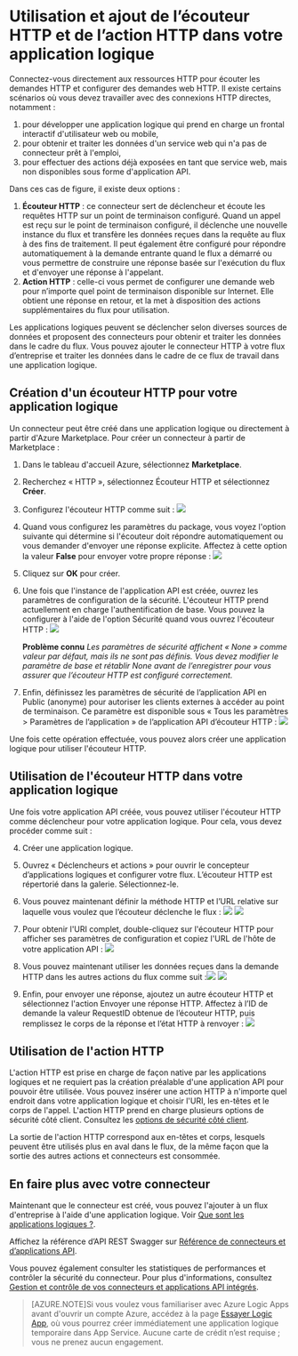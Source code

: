 <properties
   pageTitle="Utilisation de l’écouteur HTTP et de l’action HTTP dans des applications logiques | Microsoft Azure App Service"
   description="Comment créer et configurer l’écouteur HTTP et l’action HTTP ou une application API et l'utiliser dans une application logique d’Azure App Service"
   services="app-service\logic"
   documentationCenter=".net,nodejs,java"
   authors="anuragdalmia"
   manager="dwrede"
   editor=""/>

<tags
   ms.service="app-service-logic"
   ms.devlang="multiple"
   ms.topic="article"
   ms.tgt_pltfrm="na"
   ms.workload="integration"
   ms.date="12/17/2015"
   ms.author="prkumar"/>


# Utilisation et ajout de l’écouteur HTTP et de l’action HTTP dans votre application logique
Connectez-vous directement aux ressources HTTP pour écouter les demandes HTTP et configurer des demandes web HTTP. Il existe certains scénarios où vous devez travailler avec des connexions HTTP directes, notamment :

1.	pour développer une application logique qui prend en charge un frontal interactif d'utilisateur web ou mobile,
2.	pour obtenir et traiter les données d'un service web qui n'a pas de connecteur prêt à l'emploi,
3.	pour effectuer des actions déjà exposées en tant que service web, mais non disponibles sous forme d'application API.

Dans ces cas de figure, il existe deux options :

1. **Écouteur HTTP** : ce connecteur sert de déclencheur et écoute les requêtes HTTP sur un point de terminaison configuré. Quand un appel est reçu sur le point de terminaison configuré, il déclenche une nouvelle instance du flux et transfère les données reçues dans la requête au flux à des fins de traitement. Il peut également être configuré pour répondre automatiquement à la demande entrante quand le flux a démarré ou vous permettre de construire une réponse basée sur l'exécution du flux et d'envoyer une réponse à l'appelant.
2. **Action HTTP** : celle-ci vous permet de configurer une demande web pour n’importe quel point de terminaison disponible sur Internet. Elle obtient une réponse en retour, et la met à disposition des actions supplémentaires du flux pour utilisation.

Les applications logiques peuvent se déclencher selon diverses sources de données et proposent des connecteurs pour obtenir et traiter les données dans le cadre du flux. Vous pouvez ajouter le connecteur HTTP à votre flux d’entreprise et traiter les données dans le cadre de ce flux de travail dans une application logique.

## Création d'un écouteur HTTP pour votre application logique
Un connecteur peut être créé dans une application logique ou directement à partir d'Azure Marketplace. Pour créer un connecteur à partir de Marketplace :

1. Dans le tableau d'accueil Azure, sélectionnez **Marketplace**.
2. Recherchez « HTTP », sélectionnez Écouteur HTTP et sélectionnez **Créer**.
3.	Configurez l'écouteur HTTP comme suit : ![][1]

4.	Quand vous configurez les paramètres du package, vous voyez l'option suivante qui détermine si l'écouteur doit répondre automatiquement ou vous demander d'envoyer une réponse explicite. Affectez à cette option la valeur **False** pour envoyer votre propre réponse : ![][2]

5.	Cliquez sur **OK** pour créer.
6.	Une fois que l'instance de l'application API est créée, ouvrez les paramètres de configuration de la sécurité. L'écouteur HTTP prend actuellement en charge l'authentification de base. Vous pouvez la configurer à l'aide de l'option Sécurité quand vous ouvrez l'écouteur HTTP : ![][3]
  
	**Problème connu** *Les paramètres de sécurité affichent « None » comme valeur par défaut, mais ils ne sont pas définis. Vous devez modifier le paramètre de base et rétablir None avant de l’enregistrer pour vous assurer que l’écouteur HTTP est configuré correctement.*

7. Enfin, définissez les paramètres de sécurité de l’application API en Public (anonyme) pour autoriser les clients externes à accéder au point de terminaison. Ce paramètre est disponible sous « Tous les paramètres > Paramètres de l’application » de l’application API d’écouteur HTTP : ![][10]

Une fois cette opération effectuée, vous pouvez alors créer une application logique pour utiliser l'écouteur HTTP.

## Utilisation de l'écouteur HTTP dans votre application logique
Une fois votre application API créée, vous pouvez utiliser l'écouteur HTTP comme déclencheur pour votre application logique. Pour cela, vous devez procéder comme suit :

4.	Créer une application logique.
5.	Ouvrez « Déclencheurs et actions » pour ouvrir le concepteur d’applications logiques et configurer votre flux. L’écouteur HTTP est répertorié dans la galerie. Sélectionnez-le.
6.	Vous pouvez maintenant définir la méthode HTTP et l’URL relative sur laquelle vous voulez que l’écouteur déclenche le flux : ![][4] ![][5]

7.	Pour obtenir l'URI complet, double-cliquez sur l'écouteur HTTP pour afficher ses paramètres de configuration et copiez l'URL de l'hôte de votre application API : ![][6]
8.	Vous pouvez maintenant utiliser les données reçues dans la demande HTTP dans les autres actions du flux comme suit :![][7] ![][8]
9.	Enfin, pour envoyer une réponse, ajoutez un autre écouteur HTTP et sélectionnez l'action Envoyer une réponse HTTP. Affectez à l’ID de demande la valeur RequestID obtenue de l’écouteur HTTP, puis remplissez le corps de la réponse et l’état HTTP à renvoyer : ![][9]

## Utilisation de l'action HTTP
L'action HTTP est prise en charge de façon native par les applications logiques et ne requiert pas la création préalable d'une application API pour pouvoir être utilisée. Vous pouvez insérer une action HTTP à n'importe quel endroit dans votre application logique et choisir l'URI, les en-têtes et le corps de l'appel. L'action HTTP prend en charge plusieurs options de sécurité côté client. Consultez les [options de sécurité côté client](../scheduler-outbound-authentication.md).

La sortie de l'action HTTP correspond aux en-têtes et corps, lesquels peuvent être utilisés plus en aval dans le flux, de la même façon que la sortie des autres actions et connecteurs est consommée.

## En faire plus avec votre connecteur
Maintenant que le connecteur est créé, vous pouvez l'ajouter à un flux d'entreprise à l'aide d'une application logique. Voir [Que sont les applications logiques ?](app-service-logic-what-are-logic-apps.md).

Affichez la référence d’API REST Swagger sur [Référence de connecteurs et d’applications API](http://go.microsoft.com/fwlink/p/?LinkId=529766).

Vous pouvez également consulter les statistiques de performances et contrôler la sécurité du connecteur. Pour plus d'informations, consultez [Gestion et contrôle de vos connecteurs et applications API intégrés](app-service-logic-monitor-your-connectors.md).

> [AZURE.NOTE]Si vous voulez vous familiariser avec Azure Logic Apps avant d'ouvrir un compte Azure, accédez à la page [Essayer Logic App](https://tryappservice.azure.com/?appservice=logic), où vous pourrez créer immédiatement une application logique temporaire dans App Service. Aucune carte de crédit n’est requise ; vous ne prenez aucun engagement.

<!--Image references-->
[1]: ./media/app-service-logic-connector-http/1.png
[2]: ./media/app-service-logic-connector-http/2.png
[3]: ./media/app-service-logic-connector-http/3.png
[4]: ./media/app-service-logic-connector-http/4.png
[5]: ./media/app-service-logic-connector-http/5.png
[6]: ./media/app-service-logic-connector-http/6.png
[7]: ./media/app-service-logic-connector-http/7.png
[8]: ./media/app-service-logic-connector-http/8.png
[9]: ./media/app-service-logic-connector-http/9.png
[10]: ./media/app-service-logic-connector-http/10.png

<!---HONumber=AcomDC_1223_2015-->